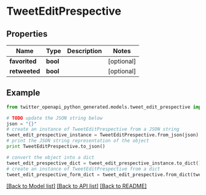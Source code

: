 # TweetEditPrespective


## Properties

Name | Type | Description | Notes
------------ | ------------- | ------------- | -------------
**favorited** | **bool** |  | [optional] 
**retweeted** | **bool** |  | [optional] 

## Example

```python
from twitter_openapi_python_generated.models.tweet_edit_prespective import TweetEditPrespective

# TODO update the JSON string below
json = "{}"
# create an instance of TweetEditPrespective from a JSON string
tweet_edit_prespective_instance = TweetEditPrespective.from_json(json)
# print the JSON string representation of the object
print TweetEditPrespective.to_json()

# convert the object into a dict
tweet_edit_prespective_dict = tweet_edit_prespective_instance.to_dict()
# create an instance of TweetEditPrespective from a dict
tweet_edit_prespective_form_dict = tweet_edit_prespective.from_dict(tweet_edit_prespective_dict)
```
[[Back to Model list]](../README.md#documentation-for-models) [[Back to API list]](../README.md#documentation-for-api-endpoints) [[Back to README]](../README.md)


